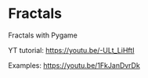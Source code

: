 # Fractals
Fractals with Pygame

YT tutorial:
https://youtu.be/-ULt_LiHftI

Examples:
https://youtu.be/1FkJanDvrDk
